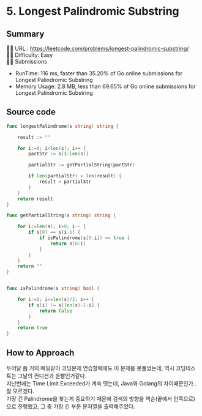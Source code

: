 # 5. Longest Palindromic Substring

## Summary
🙇‍♂️ URL : https://leetcode.com/problems/longest-palindromic-substring/  
🤷‍♂️ Difficulty: Easy  
💆‍♂️ Submissions
- RunTime:  116 ms, faster than 35.20% of Go online submissions for Longest Palindromic Substring
- Memory Usage: 2.8 MB, less than 69.65% of Go online submissions for Longest Palindromic Substring   

## Source code
```go
func longestPalindrome(s string) string {

    result := ""

    for i:=0; i<len(s); i++ {
        partStr := s[i:len(s)] 

        partialStr := getPartialString(partStr)

        if len(partialStr) > len(result) {
            result = partialStr
        }
    }
    return result
}

func getPartialString(s string) string {

    for i:=len(s); i>0; i-- {
        if s[0] == s[i-1] {
            if isPalindrome(s[0:i]) == true {
                return s[0:i]
            }
        }
    }
    return ""
}


func isPalindrome(s string) bool {

    for i:=0; i<=len(s)/2; i++ {
        if s[i] != s[len(s)-1-i] {
            return false
        }
    }
    return true
}
```

## How to Approach
두어달 쯤 거의 매일같이 코딩문제 연습할때에도 이 문제를 못풀었는데, 역시 코딩테스트는 그날의 컨디션과 운빨인거같다.  
지난번에는 Time Limit Exceeded가 계속 떳는데, Java와 Golang의 차이때문인가.. 잘 모르겠다.  
가장 긴 Palindrome을 찾는게 중요하기 때문에 검색의 방향을 역순(끝에서 안쪽으로)으로 진행했고, 그 중 가장 긴 부분 문자열을 출력해주었다.
